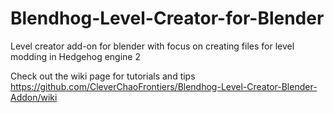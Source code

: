 # Blendhog-Level-Creator-for-Blender
Level creator add-on for blender with focus on creating files for level modding in Hedgehog engine 2


Check out the wiki page for tutorials and tips https://github.com/CleverChaoFrontiers/Blendhog-Level-Creator-Blender-Addon/wiki
